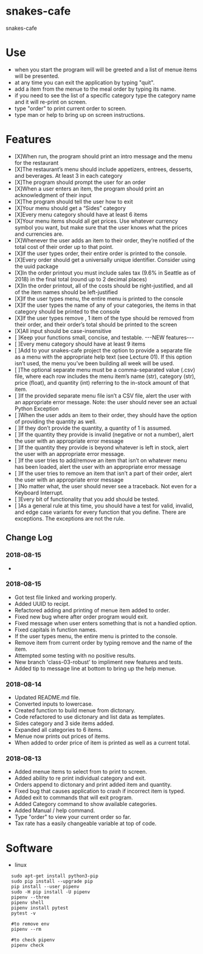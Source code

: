 # snakes-cafe
snakes-cafe

# Use
- when you start the program will will be greeted and a list of menue items will be presented.
- at any time you can exit the application by typing "quit".
- add a item from the menue to the meal order by typing its name.
- if you need to see the list of a specific category type the category name and it will re-print on screen.
- type "order" to print current order to screen.
- type man or help to bring up on screen instructions.

# Features
- [X]When run, the program should print an intro message and the menu for the restaurant
- [X]The restaurant’s menu should include appetizers, entrees, desserts, and beverages. At least 3 in each category
- [X]The program should prompt the user for an order
- [X]When a user enters an item, the program should print an acknowledgment of their input
- [X]The program should tell the user how to exit
- [X]Your menu should get a “Sides” category
- [X]Every menu category should have at least 6 items
- [X]Your menu items should all get prices. Use whatever currency symbol you want, but make sure that the user knows what the prices and currencies are.
- [X]Whenever the user adds an item to their order, they’re notified of the total cost of their order up to that point.
- [X]If the user types order, their entire order is printed to the console.
- [X]Every order should get a universally unique identifier. Consider using the uuid package
- [X]In the order printout you must include sales tax (9.6% in Seattle as of 2018) in the final total (round up to 2 decimal places)
- [X]In the order printout, all of the costs should be right-justified, and all of the item names should be left-justified
- [X]If the user types menu, the entire menu is printed to the console
- [X]If the user types the name of any of your categories, the items in that category should be printed to the console
- [X]If the user types remove <ITEM NAME>, 1 item of the type <ITEM NAME> should be removed from their order, and their order’s total should be printed to the screen
- [X]All input should be case-insensitive
- [ ]Keep your functions small, concise, and testable.
---NEW features---
- [ ]Every menu category should have at least 9 items
- [ ]Add to your snakes-cafe project the option to provide a separate file as a menu with the appropriate help text (see Lecture 01). If this option isn’t used, the menu you’ve been building all week will be used.
- [ ]The optional separate menu must be a comma-separated value (.csv) file, where each row includes the menu item’s name (str), category (str), price (float), and quantity (int) referring to the in-stock amount of that item.
- [ ]If the provided separate menu file isn’t a CSV file, alert the user with an appropriate error message. Note: the user should never see an actual Python Exception
- [ ]When the user adds an item to their order, they should have the option of providing the quantity as well.
- [ ]If they don’t provide the quantity, a quantity of 1 is assumed.
- [ ]If the quantity they provide is invalid (negative or not a number), alert the user with an appropriate error message
- [ ]If the quantity they provide is beyond whatever is left in stock, alert the user with an appropriate error message.
- [ ]If the user tries to add/remove an item that isn’t on whatever menu has been loaded, alert the user with an appropriate error message
- [ ]If the user tries to remove an item that isn’t a part of their order, alert the user with an appropriate error message
- [ ]No matter what, the user should never see a traceback. Not even for a Keyboard Interrupt.
- [ ]Every bit of functionality that you add should be tested.
- [ ]As a general rule at this time, you should have a test for valid, invalid, and edge case variants for every function that you define. There are exceptions. The exceptions are not the rule.


## Change Log

### 2018-08-15
- 

### 2018-08-15
- Got test file linked and working properly.
- Added UUID to recipt.
- Refactored adding and printing of menue item added to order.
- Fixed new bug where after order program would exit.
- Fixed message when user enters something that is not a handled option.
- Fixed capitals in function names.
- If the user types menu, the entire menu is printed to the console.
- Remove item from current order by typing remove and the name of the item.
- Attempted some testing with no positive results.
- New branch 'class-03-robust' to impliment new features and tests.
- Added tip to message line at bottom to bring up the help menue.

### 2018-08-14
- Updated README.md file.
- Converted inputs to lowercase.
- Created function to build menue from dictonary.
- Code refactored to use dictonary and list data as templates.
- Sides category and 3 side items added.
- Expanded all categories to 6 items.
- Menue now prints out prices of items.
- When added to order price of item is printed as well as a current total.

### 2018-08-13
- Added menue items to select from to print to screen.
- Added ability to re print individual category and exit.
- Orders append to dictonary and print added item and quantity.
- Fixed bug that causes application to crash if incorrect item is typed.
- Added exit to commands that will exit program.
- Added Category command to show available categories.
- Added Manual / help command.
- Type "order" to view your current order so far.
- Tax rate has a easily changeable variable at top of code.

# Software
- linux
```
  sudo apt-get install python3-pip
  sudo pip install --upgrade pip
  pip install --user pipenv
  sudo -H pip install -U pipenv
  pipenv --three
  pipenv shell
  pipenv install pytest
  pytest -v

  #to remove env
  pipenv --rm

  #to check pipenv
  pipenv check
```